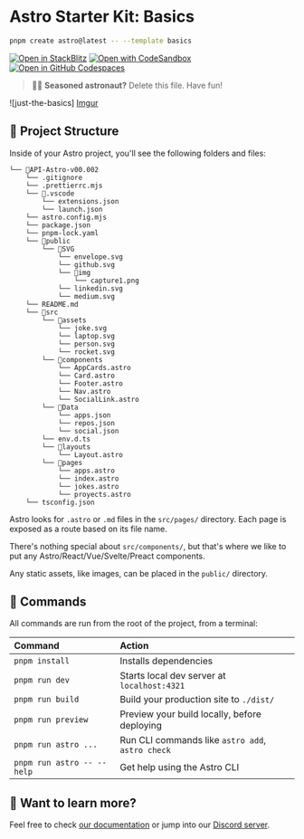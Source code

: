 # Astro Starter Kit: Basics

```sh
pnpm create astro@latest -- --template basics
```

[![Open in StackBlitz](https://developer.stackblitz.com/img/open_in_stackblitz.svg)](https://stackblitz.com/github/withastro/astro/tree/latest/examples/basics)
[![Open with CodeSandbox](https://assets.codesandbox.io/github/button-edit-lime.svg)](https://codesandbox.io/p/sandbox/github/withastro/astro/tree/latest/examples/basics)
[![Open in GitHub Codespaces](https://github.com/codespaces/badge.svg)](https://codespaces.new/withastro/astro?devcontainer_path=.devcontainer/basics/devcontainer.json)

> 🧑‍🚀 **Seasoned astronaut?** Delete this file. Have fun!

![just-the-basics] [Imgur](https://imgur.com/eENJSV4) 

## 🚀 Project Structure

Inside of your Astro project, you'll see the following folders and files:

```
└── 📁API-Astro-v00.002
    └── .gitignore
    └── .prettierrc.mjs
    └── 📁.vscode
        └── extensions.json
        └── launch.json
    └── astro.config.mjs
    └── package.json
    └── pnpm-lock.yaml
    └── 📁public
        └── 📁SVG
            └── envelope.svg
            └── github.svg
            └── 📁img
                └── capture1.png
            └── linkedin.svg
            └── medium.svg
    └── README.md
    └── 📁src
        └── 📁assets
            └── joke.svg
            └── laptop.svg
            └── person.svg
            └── rocket.svg
        └── 📁components
            └── AppCards.astro
            └── Card.astro
            └── Footer.astro
            └── Nav.astro
            └── SocialLink.astro
        └── 📁Data
            └── apps.json
            └── repos.json
            └── social.json
        └── env.d.ts
        └── 📁layouts
            └── Layout.astro
        └── 📁pages
            └── apps.astro
            └── index.astro
            └── jokes.astro
            └── proyects.astro
    └── tsconfig.json
```

Astro looks for `.astro` or `.md` files in the `src/pages/` directory. Each page is exposed as a route based on its file name.

There's nothing special about `src/components/`, but that's where we like to put any Astro/React/Vue/Svelte/Preact components.

Any static assets, like images, can be placed in the `public/` directory.

## 🧞 Commands

All commands are run from the root of the project, from a terminal:

| Command                   | Action                                           |
| :------------------------ | :----------------------------------------------- |
| `pnpm install`             | Installs dependencies                            |
| `pnpm run dev`             | Starts local dev server at `localhost:4321`      |
| `pnpm run build`           | Build your production site to `./dist/`          |
| `pnpm run preview`         | Preview your build locally, before deploying     |
| `pnpm run astro ...`       | Run CLI commands like `astro add`, `astro check` |
| `pnpm run astro -- --help` | Get help using the Astro CLI                     |

## 👀 Want to learn more?

Feel free to check [our documentation](https://docs.astro.build) or jump into our [Discord server](https://astro.build/chat).
